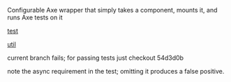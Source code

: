 Configurable Axe wrapper that simply takes a component, mounts it, and runs Axe tests on it

[test](https://github.com/crshmk/axe-test-util/blob/main/src/App/__tests__/App.test.js)

[util](https://github.com/crshmk/axe-test-util/blob/main/src/testAccessibility.js)

current branch fails; for passing tests just checkout 54d3d0b

note the async requirement in the test; omitting it produces a false positive. 
